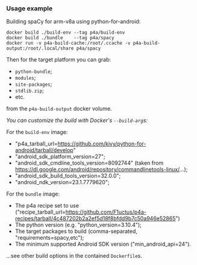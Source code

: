 ### Usage example

Building spaCy for arm-v8a using python-for-android:

```console
docker build ./build-env --tag p4a/build-env
docker build ./bundle    --tag p4a/spacy
docker run -v p4a-build-cache:/root/.ccache -v p4a-build-output:/root/.local/share p4a/spacy
```

Then for the target platform you can grab:
- `python-bundle`;
- `modules`;
- `site-packages`;
- `stdlib.zip`;
- etc.

from the `p4a-build-output` docker volume.

*You can customize the build with Docker's `--build-arg`s:*

For the `build-env` image:
- "p4a_tarball_url=https://github.com/kivy/python-for-android/tarball/develop"
- "android_sdk_platform_version=27";
- "android_sdk_cmdline_tools_version=8092744"
  (taken from https://dl.google.com/android/repository/commandlinetools-linux/...);
- "android_sdk_build_tools_version=32.0.0";
- "android_ndk_version=23.1.7779620";

For the `bundle` image:
- The p4a recipe set to use ("recipe_tarball_url=https://github.com/F1uctus/p4a-recipes/tarball/4c487202b2a2ef5d18f8bfdd9b7c50a946e52865")
- The python version (e.g. "python_version=3.10.4");
- The target packages to build (comma-separated, "requirements=spacy,etc");
- The minimum supported Android SDK version ("min_android_api=24").

...see other build options in the contained `Dockerfile`s.
